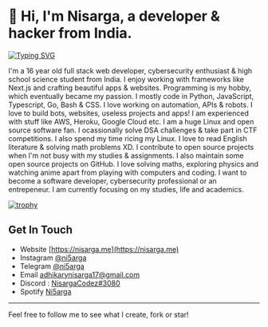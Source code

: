 # 👋 Hi, I'm Nisarga, a developer & hacker from India.


[![Typing SVG](https://readme-typing-svg.demolab.com?font=Fira+Code&size=25&duration=1000&pause=1000&width=435&lines=Full+Stack+Developer;Ethical+Hacker;Reverse+Engineer;Pentester;Tech+Enthusiast;Ricer;Blogger;Android+Developer)](https://github.com/Nisarga-Developer/nisarga-developer)

I'm a 16 year old full stack web developer, cybersecurity enthusiast & high school science student from India. 
I enjoy working with frameworks like Next.js and crafting beautiful apps & websites. Programming is my hobby, which eventually became my passion.
I mostly code in Python, JavaScript, Typescript, Go, Bash & CSS. I love working on automation, APIs & robots. I love to build bots, websites, useless projects and apps!
I am experienced with stuff like AWS, Heroku, Google Cloud etc. I am a huge Linux and open source software fan. I ocassionally solve DSA challenges & take part in CTF competitions. I also spend my time ricing my Linux. I love to read English literature & solving math problems XD.
I contribute to open source projects when I'm not busy with my studies & assignments. I also maintain some open source projects on GitHub.
I love solving maths, exploring physics and watching anime apart from playing with computers and coding. I want to become a software developer, cybersecurity professional or an entrepeneur. I am currently focusing on my studies, life and academics. 


[![trophy](https://github-profile-trophy.vercel.app/?username=nisarga-developer&theme=onedark)](https://github.com/nisarga-developer)

## Get In Touch

- Website [https://nisarga.me](https://nisarga.me)
- Instagram [@ni5arga](https://instagram.com/ni5arga)
- Telegram [@ni5arga](https://ni5arga.t.me/)
- Email [adhikarynisarga17@gmail.com](mailto:adhikarynisarga17@gmail.com)
- Discord : [NisargaCodez#3080](https://discord.com/users/746040983992533072)
- Spotify [Ni5arga](https://open.spotify.com/user/2g78prniwnob6e44but33jbyq?si=20c57940da4341ae)

---

Feel free to follow me to see what I create, fork or star!
